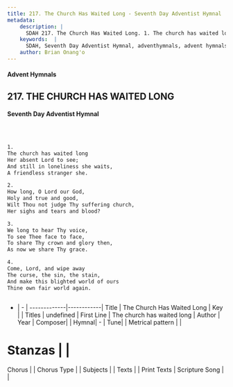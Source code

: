 ```yaml
---
title: 217. The Church Has Waited Long - Seventh Day Adventist Hymnal
metadata:
    description: |
      SDAH 217. The Church Has Waited Long. 1. The church has waited long Her absent Lord to see; And still in loneliness she waits, A friendless stranger she.
    keywords:  |
      SDAH, Seventh Day Adventist Hymnal, adventhymnals, advent hymnals, The Church Has Waited Long, The church has waited long 
    author: Brian Onang'o
---
```


#### Advent Hymnals
## 217. THE CHURCH HAS WAITED LONG
#### Seventh Day Adventist Hymnal

```txt



1.
The church has waited long
Her absent Lord to see;
And still in loneliness she waits,
A friendless stranger she.

2.
How long, O Lord our God,
Holy and true and good,
Wilt Thou not judge Thy suffering church,
Her sighs and tears and blood?

3.
We long to hear Thy voice,
To see Thee face to face,
To share Thy crown and glory then,
As now we share Thy grace.

4.
Come, Lord, and wipe away
The curse, the sin, the stain,
And make this blighted world of ours
Thine own fair world again.



```

- |   -  |
-------------|------------|
Title | The Church Has Waited Long |
Key |  |
Titles | undefined |
First Line | The church has waited long |
Author | 
Year | 
Composer|  |
Hymnal|  - |
Tune|  |
Metrical pattern | |
# Stanzas |  |
Chorus |  |
Chorus Type |  |
Subjects |  |
Texts |  |
Print Texts | 
Scripture Song |  |
  
